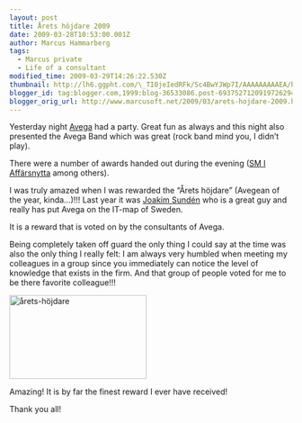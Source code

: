 ```yaml
---
layout: post
title: Årets höjdare 2009
date: 2009-03-28T10:53:00.001Z
author: Marcus Hammarberg
tags:
  - Marcus private
  - Life of a consultant
modified_time: 2009-03-29T14:26:22.530Z
thumbnail: http://lh6.ggpht.com/\_TI0jeIedRFk/Sc4BwYJWp7I/AAAAAAAAAEA/hySrZxYqsEM/s72-c/%C3%A5rets-h%C3%B6jdare_thumb.jpg?imgmax=800
blogger_id: tag:blogger.com,1999:blog-36533086.post-6937527120919726294
blogger_orig_url: http://www.marcusoft.net/2009/03/arets-hojdare-2009.html
---
```


Yesterday night
<a href="http://www.avegagroup.se" target="_blank">Avega</a> had a
party. Great fun as always and this night also presented the Avega Band
which was great (rock band mind you, I didn’t play).

There were a number of awards handed out during the evening (<a
href="http://computersweden.idg.se/2.2683/1.214199/har-ar-sverigemastarna-i-affarsnytta"
target="_blank">SM I Affärsnytta</a> among others).

I was truly amazed when I was rewarded the “Årets höjdare” (Avegean of
the year, kinda…)!!! Last year it was
<a href="http://www.joakimsunden.com/" target="_blank">Joakim Sundén</a>
who is a great guy and really has put Avega on the IT-map of Sweden.

It is a reward that is voted on by the consultants of Avega.

Being completely taken off guard the only thing I could say at the time
was also the only thing I really felt: I am always very humbled when
meeting my colleagues in a group since you immediately can notice the
level of knowledge that exists in the firm. And that group of people
voted for me to be there favorite colleague!!!

[<img
src="http://lh6.ggpht.com/_TI0jeIedRFk/Sc4BwYJWp7I/AAAAAAAAAEA/hySrZxYqsEM/%C3%A5rets-h%C3%B6jdare_thumb.jpg?imgmax=800"
title="årets-höjdare"
style="border-top-width: 0px; display: inline; border-left-width: 0px; border-bottom-width: 0px; border-right-width: 0px"
data-border="0" width="244" height="149" alt="årets-höjdare" />](http://lh4.ggpht.com/_TI0jeIedRFk/Sc4BvwvCCFI/AAAAAAAAAD8/kH3qXHA3Ad0/s1600-h/%C3%A5rets-h%C3%B6jdare%5B2%5D.jpg)

Amazing! It is by far the finest reward I ever have received!

Thank you all!
